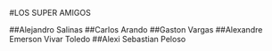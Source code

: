 #LOS SUPER AMIGOS

##Alejandro Salinas
##Carlos Arando
##Gaston Vargas
##Alexandre Emerson Vivar Toledo
##Alexi Sebastian Peloso